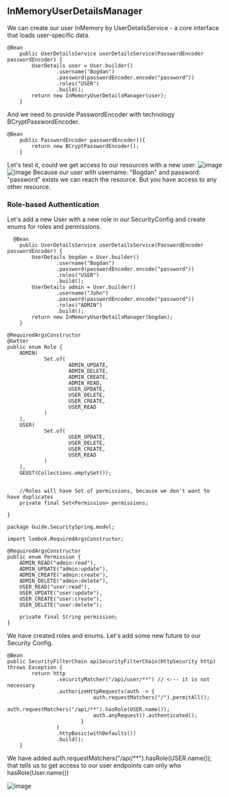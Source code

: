 ## InMemoryUserDetailsManager

We can create our user InMemory by UserDetailsService - a core interface that loads user-specific data.

```
@Bean
    public UserDetailsService userDetailsService(PasswordEncoder passwordEncoder) {
        UserDetails user = User.builder()
                .username("Bogdan")
                .password(passwordEncoder.encode("password"))
                .roles("USER")
                .build();
        return new InMemoryUserDetailsManager(user);
    }
```
And we need to provide PasswordEncoder with technology BCryptPasswordEncoder.
```
@Bean
    public PasswordEncoder passwordEncoder(){
        return new BCryptPasswordEncoder();
    }
```
Let's test it, could we get access to our resources with a new user:
![image](https://github.com/BykaWF/SpringSecurityGuide/assets/119706327/18747959-c66b-450c-88b5-c54f8111f24f)
![image](https://github.com/BykaWF/SpringSecurityGuide/assets/119706327/8f70a2ab-1e96-497b-b185-10d693aff41e)
Because our user with username: "Bogdan" and password: "password" exists we can reach the resource.  But you have access to any other resource. 


### Role-based Authentication 

Let's add a new User with a new role in our SecurityConfig and create enums for roles and permissions.
```
  @Bean
    public UserDetailsService userDetailsService(PasswordEncoder passwordEncoder) {
        UserDetails bogdan = User.builder()
                .username("Bogdan")
                .password(passwordEncoder.encode("password"))
                .roles("USER")
                .build();
        UserDetails admin = User.builder() 
                .username("John")
                .password(passwordEncoder.encode("password"))
                .roles("ADMIN")
                .build();
        return new InMemoryUserDetailsManager(bogdan);
    }
```
```
@RequiredArgsConstructor
@Getter
public enum Role {
    ADMIN(
            Set.of(
                    ADMIN_UPDATE,
                    ADMIN_DELETE,
                    ADMIN_CREATE,
                    ADMIN_READ,
                    USER_UPDATE,
                    USER_DELETE,
                    USER_CREATE,
                    USER_READ
            )
    ),
    USER(
            Set.of(
                    USER_UPDATE,
                    USER_DELETE,
                    USER_CREATE,
                    USER_READ
            )
    ),
    GEUST(Collections.emptySet());


    //Roles will have Set of permissions, because we don't want to have duplicates
    private final Set<Permission> permissions;

}
```
```
package Guide.SecuritySpring.model;

import lombok.RequiredArgsConstructor;

@RequiredArgsConstructor
public enum Permission {
    ADMIN_READ("admin:read"),
    ADMIN_UPDATE("admin:update"),
    ADMIN_CREATE("admin:create"),
    ADMIN_DELETE("admin:delete"),
    USER_READ("user:read"),
    USER_UPDATE("user:update"),
    USER_CREATE("user:create"),
    USER_DELETE("user:delete");

    private final String permission;
}
```

We have created roles and enums. Let's add some new future to our Security Config. 
```
@Bean
public SecurityFilterChain apiSecurityFilterChain(HttpSecurity http) throws Exception {
        return http
                .securityMatcher("/api/user/**") // <--- it is not necessary 
                .authorizeHttpRequests(auth -> {
                            auth.requestMatchers("/").permitAll();
                            auth.requestMatchers("/api/**").hasRole(USER.name());
                            auth.anyRequest().authenticated();
                        }
                )
                .httpBasic(withDefaults())
                .build();
    }
```
We have added auth.requestMatchers("/api/**").hasRole(USER.name()); that tells us to get access to our user endpoints can only who hasRole(User.name())


![image](https://github.com/BykaWF/SpringSecurityGuide/assets/119706327/b6cf83ab-4bf7-46dd-9d1f-7444fa1535e8)

